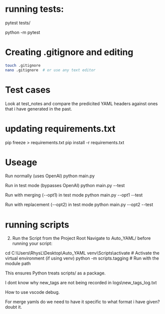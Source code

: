 # running tests:
pytest tests/

python -m pytest

# Creating .gitignore and editing 
```bash
touch .gitignore
nano .gitignore  # or use any text editor
```

# Test cases
Look at test_notes and compare the predicited YAML headers against ones that i have generated in the past.

# updating requirements.txt
pip freeze > requirements.txt
pip install -r requirements.txt


# Useage
Run normally (uses OpenAI)
python main.py

Run in test mode (bypasses OpenAI)
python main.py --test

Run with merging (--opt1) in test mode
python main.py --opt1 --test

Run with replacement (--opt2) in test mode
python main.py --opt2 --test

# running scripts

2. Run the Script from the Project Root
Navigate to Auto_YAML/ before running your script:

cd C:\Users\RhysL\Desktop\Auto_YAML
venv\Scripts\activate  # Activate the virtual environment (if using venv)
python -m scripts.tagging  # Run with the module path

This ensures Python treats scripts/ as a package.

I dont know why new_tags are not being recorded in logs\new_tags_log.txt

How to use vscode debug.

For merge yamls do we need to have it specific to what format i have given? doubt it.




